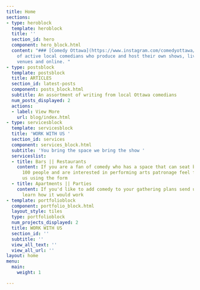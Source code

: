 ```yaml
---
title: Home
sections:
- type: heroblock
  template: heroblock
  title: ''
  section_id: hero
  component: hero_block.html
  content: "### [Comedy Ottawa](https://www.instagram.com/comedyottawa/) is a network
    of active local comedians who produce and host their own shows, live at various
    venues and online. "
- type: postsblock
  template: postsblock
  title: ARTICLES
  section_id: latest-posts
  component: posts_block.html
  subtitle: An assortment of writing from local Ottawa comedians
  num_posts_displayed: 2
  actions:
  - label: View More
    url: blog/index.html
- type: servicesblock
  template: servicesblock
  title: 'WORK WITH US '
  section_id: services
  component: services_block.html
  subtitle: 'You bring the space we bring the show '
  serviceslist:
  - title: Bars || Restaurants
    content: If you are a fan of comedy who has a space that can seat between 10 -
      100 people and are interested in performing arts patronage feel free to contact
      us using the form
  - title: Apartments || Parties
    content: If you'd like to add comedy to your gathering plans send us a line to
      learn how it would work
- template: portfolioblock
  component: portfolio_block.html
  layout_style: tiles
  type: portfolioblock
  num_projects_displayed: 2
  title: WORK WITH US
  section_id: ''
  subtitle: ''
  view_all_text: ''
  view_all_url: ''
layout: home
menu:
  main:
    weight: 1

---
```

